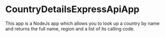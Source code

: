 # CountryDetailsExpressApiApp

This app is a NodeJs app which allows you to look up a country by name and returns the full name, region and a list of its calling code.
